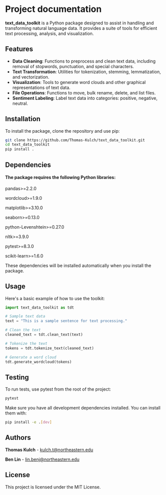 # Project documentation

**text_data_toolkit** is a Python package designed to assist in handling and transforming natural language data. It provides a suite of tools for efficient text processing, analysis, and visualization.

## Features

- **Data Cleaning**: Functions to preprocess and clean text data, including removal of stopwords, punctuation, and special characters.
- **Text Transformation**: Utilities for tokenization, stemming, lemmatization, and vectorization.
- **Visualization**: Tools to generate word clouds and other graphical representations of text data.
- **File Operations**: Functions to move, bulk rename, delete, and list files.
- **Sentiment Labeling**: Label text data into categories: positive, negative, neutral.

## Installation

To install the package, clone the repository and use pip:

```bash
git clone https://github.com/Thomas-Kulch/text_data_toolkit.git
cd text_data_toolkit
pip install .
```

## Dependencies
#### The package requires the following Python libraries:

pandas>=2.2.0

wordcloud>=1.9.0

matplotlib>=3.10.0

seaborn>=0.13.0

python-Levenshtein>=0.27.0

nltk>=3.9.0

pytest>=8.3.0

scikit-learn>=1.6.0

These dependencies will be installed automatically when you install the package.

## Usage

Here's a basic example of how to use the toolkit:

```python
import text_data_toolkit as tdt

# Sample text data
text = "This is a sample sentence for text processing."

# Clean the text
cleaned_text = tdt.clean_text(text)

# Tokenize the text
tokens = tdt.tokenize_text(cleaned_text)

# Generate a word cloud
tdt.generate_wordcloud(tokens)
```

## Testing
To run tests, use pytest from the root of the project:
```bash
pytest
```

Make sure you have all development dependencies installed. You can install them with:
```bash
pip install -e .[dev]
```

## Authors
**Thomas Kulch** - kulch.t@northeastern.edu

**Ben Lin** - lin.benj@northeastern.edu

## License
This project is licensed under the MIT License.